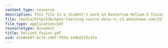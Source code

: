 ```yaml
---
content_type: resource
description: This file is a student's work on Deuterium Helium-3 fusion.
file: /media/https%3A/open-learning-course-data-rc.s3.amazonaws.com/22-012-seminar-fusion-and-plasma-physics-spring-2006/e2e8eb876c7ec0dff934149b83f8c3fa_helium3_fusion.pdf
file_type: application/pdf
resourcetype: Document
title: helium3_fusion.pdf
uid: e2e8eb87-6c7e-c0df-f934-149b83f8c3fa
---
```

